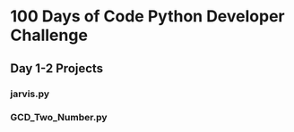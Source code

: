 # 100 Days of Code Python Developer Challenge
## Day 1-2 Projects 
### jarvis.py
### GCD_Two_Number.py
### 
